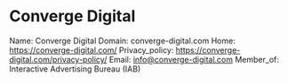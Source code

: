 
# Converge Digital 

Name: Converge Digital 
Domain: converge-digital.com
Home: https://converge-digital.com/
Privacy_policy: https://converge-digital.com/privacy-policy/
Email: info@converge-digital.com
Member_of: Interactive Advertising Bureau (IAB)
